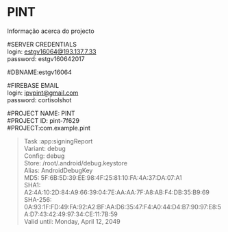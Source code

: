 # PINT
<bold>Informação acerca do projecto<bold>
  
#SERVER CREDENTIALS<br>
login: estgv16064@193.137.7.33<br>
password: estgv160642017

#DBNAME:estgv16064

#FIREBASE EMAIL<br> 
login: ipvpint@gmail.com<br>
password: cortisolshot

#PROJECT NAME: PINT<br>
#PROJECT ID: pint-7f629<br>
#PROJECT:com.example.pint

> Task :app:signingReport<br>
Variant: debug<br>
Config: debug<br>
Store: /root/.android/debug.keystore<br>
Alias: AndroidDebugKey<br>
MD5: 5F:6B:5D:39:EE:98:4F:25:81:10:FA:4A:37:DA:07:A1<br>
SHA1: A2:4A:10:2D:84:A9:66:39:04:7E:AA:AA:7F:A8:AB:F4:DB:35:B9:69<br>
SHA-256: 0A:93:1F:FD:49:FA:92:A2:BF:AA:D6:35:47:F4:A0:44:D4:B7:90:97:E8:5A:D7:43:42:49:97:34:CE:11:7B:59<br>
Valid until: Monday, April 12, 2049
